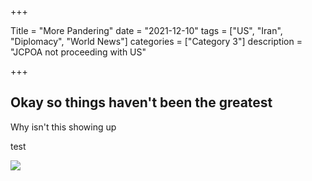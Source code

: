 +++

Title = "More Pandering"
date = "2021-12-10"
tags = ["US", "Iran", "Diplomacy", "World News"]
categories = ["Category 3"]
description = "JCPOA not proceeding with US"

+++

## Okay so things haven't been the greatest

Why isn't this showing up

test

![](https://ta.34353.org/t/004ba680-59cd-11ec-b5e4-149d997d632d)
